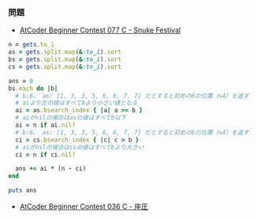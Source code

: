 ### 問題
- [AtCoder Beginner Contest 077 C - Snuke Festival](https://atcoder.jp/contests/abc077/tasks/arc084_a)

```ruby
n = gets.to_i
as = gets.split.map(&:to_i).sort
bs = gets.split.map(&:to_i).sort
cs = gets.split.map(&:to_i).sort

ans = 0
bs.each do |b|
  # b:6、 as: [1, 3, 3, 5, 6, 6, 7, 7] だとすると初めの6の位置（≒4）を返す
  # aiより左の値はすべてbより小さい値となる
  ai = as.bsearch_index { |a| a >= b }
  # aiがnilの場合はasの値はすべてb以下
  ai = n if ai.nil?
  # b:6、 as: [1, 3, 3, 5, 6, 6, 7, 7] だとすると初めの6の位置（≒4）を返す
  ci = cs.bsearch_index { |c| c > b }
  # aiがnilの場合はcsの値はすべてbより大きい
  ci = n if ci.nil?

  ans += ai * (n - ci)
end

puts ans
```

- [AtCoder Beginner Contest 036 C - 座圧](https://atcoder.jp/contests/abc036/submissions/6972996)